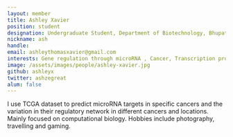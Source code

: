 ```yaml
---
layout: member
title: Ashley Xavier
position: student
designation: Undergraduate Student, Department of Biotechnology, Bhupat & Jyoti Mehta School of Biosciences
nickname: ash
handle: 
email: ashleythomasxavier@gmail.com
interests: Gene regulation through microRNA , Cancer, Transcription profiling, NGS
image: /assets/images/people/ashley-xavier.jpg
github: ashleyx
twitter: ashzegreat
alum: false
---
```


I use TCGA dataset to predict microRNA targets in specific cancers and the variation in their regulatory network in different cancers and locations. Mainly focused on computational biology. Hobbies include photography, travelling and gaming. 


